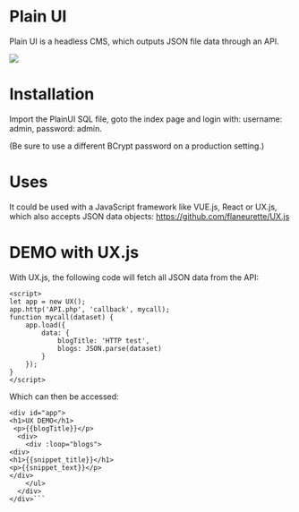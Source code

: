 # Plain UI
Plain UI is a headless CMS, which outputs JSON file data through an API.

<img src="https://github.com/flaneurette/Plain-UI/blob/main/assets/demo.png" />

# Installation

Import the PlainUI SQL file, goto the index page and login with: username: admin, password: admin. 

(Be sure to use a different BCrypt password on a production setting.)

# Uses
It could be used with a JavaScript framework like VUE.js, React or UX.js, which also accepts JSON data objects:
https://github.com/flaneurette/UX.js

# DEMO with UX.js
With UX.js, the following code will fetch all JSON data from the API:

	<script>
	let app = new UX();
	app.http('API.php', 'callback', mycall);
	function mycall(dataset) {
		app.load({
			data: {
				blogTitle: 'HTTP test',
				blogs: JSON.parse(dataset)
			}
		});
	}
	</script>

Which can then be accessed:
```
<div id="app">
<h1>UX DEMO</h1>
 <p>{{blogTitle}}</p>
  <div>
    <div :loop="blogs">
<div>
<h1>{{snippet_title}}</h1>
<p>{{snippet_text}}</p>
</div>
    </ul>
  </div>
</div>```
